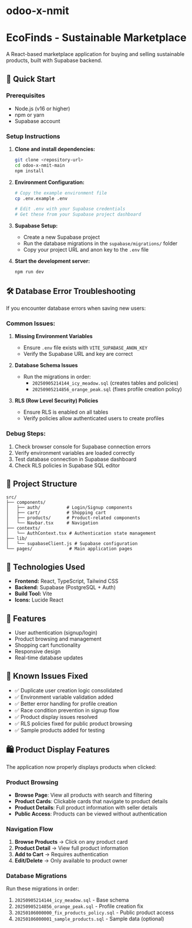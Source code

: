 # odoo-x-nmit
# EcoFinds - Sustainable Marketplace

A React-based marketplace application for buying and selling sustainable products, built with Supabase backend.

## 🚀 Quick Start

### Prerequisites
- Node.js (v16 or higher)
- npm or yarn
- Supabase account

### Setup Instructions

1. **Clone and install dependencies:**
   ```bash
   git clone <repository-url>
   cd odoo-x-nmit-main
   npm install
   ```

2. **Environment Configuration:**
   ```bash
   # Copy the example environment file
   cp .env.example .env
   
   # Edit .env with your Supabase credentials
   # Get these from your Supabase project dashboard
   ```

3. **Supabase Setup:**
   - Create a new Supabase project
   - Run the database migrations in the `supabase/migrations/` folder
   - Copy your project URL and anon key to the `.env` file

4. **Start the development server:**
   ```bash
   npm run dev
   ```

## 🛠️ Database Error Troubleshooting

If you encounter database errors when saving new users:

### Common Issues:

1. **Missing Environment Variables**
   - Ensure `.env` file exists with `VITE_SUPABASE_ANON_KEY`
   - Verify the Supabase URL and key are correct

2. **Database Schema Issues**
   - Run the migrations in order:
     - `20250905214144_icy_meadow.sql` (creates tables and policies)
     - `20250905214856_orange_peak.sql` (fixes profile creation policy)

3. **RLS (Row Level Security) Policies**
   - Ensure RLS is enabled on all tables
   - Verify policies allow authenticated users to create profiles

### Debug Steps:

1. Check browser console for Supabase connection errors
2. Verify environment variables are loaded correctly
3. Test database connection in Supabase dashboard
4. Check RLS policies in Supabase SQL editor

## 📁 Project Structure

```
src/
├── components/
│   ├── auth/          # Login/Signup components
│   ├── cart/          # Shopping cart
│   ├── products/      # Product-related components
│   └── Navbar.tsx     # Navigation
├── contexts/
│   └── AuthContext.tsx # Authentication state management
├── lib/
│   └── supabaseClient.js # Supabase configuration
└── pages/              # Main application pages
```

## 🔧 Technologies Used

- **Frontend:** React, TypeScript, Tailwind CSS
- **Backend:** Supabase (PostgreSQL + Auth)
- **Build Tool:** Vite
- **Icons:** Lucide React

## 📝 Features

- User authentication (signup/login)
- Product browsing and management
- Shopping cart functionality
- Responsive design
- Real-time database updates

## 🐛 Known Issues Fixed

- ✅ Duplicate user creation logic consolidated
- ✅ Environment variable validation added
- ✅ Better error handling for profile creation
- ✅ Race condition prevention in signup flow
- ✅ Product display issues resolved
- ✅ RLS policies fixed for public product browsing
- ✅ Sample products added for testing

## 🛍️ Product Display Features

The application now properly displays products when clicked:

### Product Browsing
- **Browse Page**: View all products with search and filtering
- **Product Cards**: Clickable cards that navigate to product details
- **Product Details**: Full product information with seller details
- **Public Access**: Products can be viewed without authentication

### Navigation Flow
1. **Browse Products** → Click on any product card
2. **Product Detail** → View full product information
3. **Add to Cart** → Requires authentication
4. **Edit/Delete** → Only available to product owner

### Database Migrations
Run these migrations in order:
1. `20250905214144_icy_meadow.sql` - Base schema
2. `20250905214856_orange_peak.sql` - Profile creation fix
3. `20250106000000_fix_products_policy.sql` - Public product access
4. `20250106000001_sample_products.sql` - Sample data (optional)
